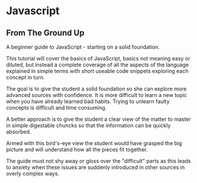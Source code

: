 # Javascript

## From The Ground Up

A beginner guide to JavaScript - starting on a solid foundation. 

This tutorial will cover the basics of JavaScript, basics not meaning easy or diluted, but instead a complete coverage of all the aspects of the language explained in simple terms with short useable code snippets exploring each concept in turn. 

The goal is to give the student a solid foundation so she can explore more advanced sources with confidence. It is more difficult to learn a new topic when you have already learned bad habits. Trying to unlearn faulty concepts is difficult and time consuming. 

A better approach is to give the student a clear view of the matter to master in simple digestable chuncks so that the information can be quickly absorbed. 

Armed with this bird's-eye view the student would have grasped the big picture and will understand how all the pieces fit together. 

The guide must not shy away or gloss over the "difficult" parts as this leads to anxiety when these issues are suddenly introduced in other sources in overly complex ways. 
